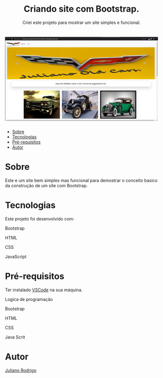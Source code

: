 <h1 align="center"> Criando site com Bootstrap. </h1>

<p align="center"> Criei este projeto para mostrar um site simples e funcional.</p>

<h1 align="center">
  <img alt="Menu" title="#Menu" src="https://github.com/Julian01001111/Meu-site-com-Bootstrap/blob/main/img/Site.PNG?raw=true" />
</h1>

<!---->
   * [Sobre](#Sobre)
   * [Tecnologias](#Tecnologias)
   * [Pré-requisitos](#Pré-requisitos)
   * [Autor](#Autor)
  
<!---->


# Sobre

<p>Este e um site bem simples mas funcional para demostrar o conceito basico da construção de um site com Bootstrap.</p>

# Tecnologias

<p>Este projeto foi desenvolvido com:</p>
<p>Bootstrap</p>
<p>HTML</p>
<p>CSS</p>
<p>JavaScript</p>


# Pré-requisitos
Ter instalado [VSCode](https://code.visualstudio.com/) na sua máquina.

<p>Logica de programação</p>
<p>Bootstrap</p>
<p>HTML</p>
<p>CSS</p>
<p>Java Scrit</p>

# Autor

[Juliano Rodrigo](https://www.linkedin.com/in/juliano-rodrigo-88a1a1168/)
